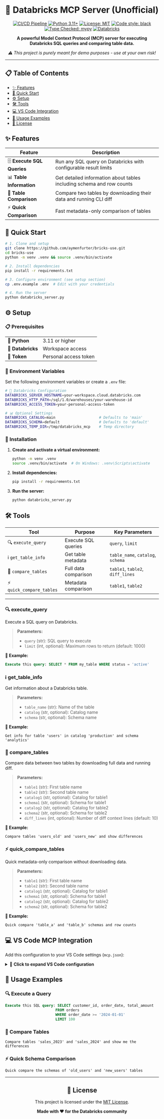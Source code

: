 # 🧱 Databricks MCP Server (Unofficial)

<div align="center">

[![CI/CD Pipeline](https://github.com/aymenfurter/bricks-use/actions/workflows/ci.yml/badge.svg)](https://github.com/aymenfurter/bricks-use/actions/workflows/ci.yml)
[![Python 3.11+](https://img.shields.io/badge/python-3.11+-blue.svg)](https://www.python.org/downloads/)
[![License: MIT](https://img.shields.io/badge/License-MIT-yellow.svg)](https://opensource.org/licenses/MIT)
[![Code style: black](https://img.shields.io/badge/code%20style-black-000000.svg)](https://github.com/psf/black)
[![Type Checked: mypy](https://img.shields.io/badge/type%20checked-mypy-blue.svg)](https://mypy.readthedocs.io/)
[![Databricks](https://img.shields.io/badge/Databricks-Compatible-red.svg)](https://databricks.com/)

**A powerful Model Context Protocol (MCP) server for executing Databricks SQL queries and comparing table data.**

*⚠️ This project is purely meant for demo purposes - use at your own risk!*

</div>

---

## 📋 Table of Contents

- [✨ Features](#-features)
- [🚀 Quick Start](#-quick-start)
- [⚙️ Setup](#️-setup)
- [🛠️ Tools](#️-tools)
- [💻 VS Code Integration](#-vs-code-integration)
- [📖 Usage Examples](#-usage-examples)
- [📄 License](#-license)

## ✨ Features

| Feature | Description |
|---------|-------------|
| 🗄️ **Execute SQL Queries** | Run any SQL query on Databricks with configurable result limits |
| 📊 **Table Information** | Get detailed information about tables including schema and row counts |
| 🔄 **Table Comparison** | Compare two tables by downloading their data and running CLI diff |
| ⚡ **Quick Comparison** | Fast metadata-only comparison of tables |

## 🚀 Quick Start

```bash
# 1. Clone and setup
git clone https://github.com/aymenfurter/bricks-use.git
cd bricks-use
python -m venv .venv && source .venv/bin/activate

# 2. Install dependencies
pip install -r requirements.txt

# 3. Configure environment (see setup section)
cp .env.example .env  # Edit with your credentials

# 4. Run the server
python databricks_server.py
```

## ⚙️ Setup

### 📋 Prerequisites

<table>
<tr>
<td>🐍 <strong>Python</strong></td>
<td>3.11 or higher</td>
</tr>
<tr>
<td>🏢 <strong>Databricks</strong></td>
<td>Workspace access</td>
</tr>
<tr>
<td>🔑 <strong>Token</strong></td>
<td>Personal access token</td>
</tr>
</table>

### 🔧 Environment Variables

Set the following environment variables or create a `.env` file:

```bash
# 🏢 Databricks Configuration
DATABRICKS_SERVER_HOSTNAME=your-workspace.cloud.databricks.com
DATABRICKS_HTTP_PATH=/sql/1.0/warehouses/your-warehouse-id
DATABRICKS_ACCESS_TOKEN=your-personal-access-token

# 📊 Optional Settings
DATABRICKS_CATALOG=main                    # Defaults to 'main'
DATABRICKS_SCHEMA=default                  # Defaults to 'default'
DATABRICKS_TEMP_DIR=/tmp/databricks_mcp    # Temp directory
```

### 💾 Installation

1. **Create and activate a virtual environment:**
   ```bash
   python -m venv .venv
   source .venv/bin/activate  # On Windows: .venv\Scripts\activate
   ```

2. **Install dependencies:**
   ```bash
   pip install -r requirements.txt
   ```

3. **Run the server:**
   ```bash
   python databricks_server.py
   ```

## 🛠️ Tools

<div align="center">

| Tool | Purpose | Key Parameters |
|------|---------|----------------|
| 🔍 `execute_query` | Execute SQL queries | `query`, `limit` |
| ℹ️ `get_table_info` | Get table metadata | `table_name`, `catalog`, `schema` |
| 🔄 `compare_tables` | Full data comparison | `table1`, `table2`, `diff_lines` |
| ⚡ `quick_compare_tables` | Metadata comparison | `table1`, `table2` |

</div>

---

### 🔍 execute_query

Execute a SQL query on Databricks.

> **Parameters:**
> - `query` (str): SQL query to execute
> - `limit` (int, optional): Maximum rows to return (default: 1000)

**📝 Example:**
```sql
Execute this query: SELECT * FROM my_table WHERE status = 'active'
```

### ℹ️ get_table_info

Get information about a Databricks table.

> **Parameters:**
> - `table_name` (str): Name of the table
> - `catalog` (str, optional): Catalog name
> - `schema` (str, optional): Schema name

**📝 Example:**
```
Get info for table 'users' in catalog 'production' and schema 'analytics'
```

### 🔄 compare_tables

Compare data between two tables by downloading full data and running diff.

> **Parameters:**
> - `table1` (str): First table name
> - `table2` (str): Second table name
> - `catalog1` (str, optional): Catalog for table1
> - `schema1` (str, optional): Schema for table1
> - `catalog2` (str, optional): Catalog for table2
> - `schema2` (str, optional): Schema for table2
> - `diff_lines` (int, optional): Number of diff context lines (default: 10)

**📝 Example:**
```
Compare tables 'users_old' and 'users_new' and show differences
```

### ⚡ quick_compare_tables

Quick metadata-only comparison without downloading data.

> **Parameters:**
> - `table1` (str): First table name
> - `table2` (str): Second table name
> - `catalog1` (str, optional): Catalog for table1
> - `schema1` (str, optional): Schema for table1
> - `catalog2` (str, optional): Catalog for table2
> - `schema2` (str, optional): Schema for table2

**📝 Example:**
```
Quick compare 'table_a' and 'table_b' schemas and row counts
```

## 💻 VS Code MCP Integration

Add this configuration to your VS Code settings (`mcp.json`):

<details>
<summary>📄 <strong>Click to expand VS Code configuration</strong></summary>

```json
{
    "inputs": [
        {
            "type": "promptString",
            "id": "databricks_server_hostname",
            "description": "Databricks Server Hostname"
        },
        {
            "type": "promptString",
            "id": "databricks_http_path",
            "description": "Databricks HTTP Path"
        },
        {
            "type": "promptString",
            "id": "databricks_access_token",
            "description": "Databricks Access Token",
            "password": true
        },
        {
            "type": "promptString",
            "id": "databricks_catalog",
            "description": "Databricks Catalog (default: main)"
        },
        {
            "type": "promptString",
            "id": "databricks_schema",
            "description": "Databricks Schema (default: default)"
        }
    ],
    "servers": {
        "databricks": {
            "command": "python",
            "args": [
                "${workspaceFolder}/databricks_server.py"
            ],
            "env": {
                "PYTHONUNBUFFERED": "1",
                "DATABRICKS_SERVER_HOSTNAME": "${input:databricks_server_hostname}",
                "DATABRICKS_HTTP_PATH": "${input:databricks_http_path}",
                "DATABRICKS_ACCESS_TOKEN": "${input:databricks_access_token}",
                "DATABRICKS_CATALOG": "${input:databricks_catalog}",
                "DATABRICKS_SCHEMA": "${input:databricks_schema}"
            },
            "workingDirectory": "${workspaceFolder}"
        }
    }
}
```

</details>

## 📖 Usage Examples

### 🔍 Execute a Query
```sql
Execute this SQL query: SELECT customer_id, order_date, total_amount 
                       FROM orders 
                       WHERE order_date >= '2024-01-01' 
                       LIMIT 100
```

### 🔄 Compare Tables
```
Compare tables 'sales_2023' and 'sales_2024' and show me the differences
```

### ⚡ Quick Schema Comparison
```
Quick compare the schemas of 'old_users' and 'new_users' tables
```

---

<div align="center">

## 📄 License

This project is licensed under the [MIT License](https://opensource.org/licenses/MIT).

**Made with ❤️ for the Databricks community**

</div>
